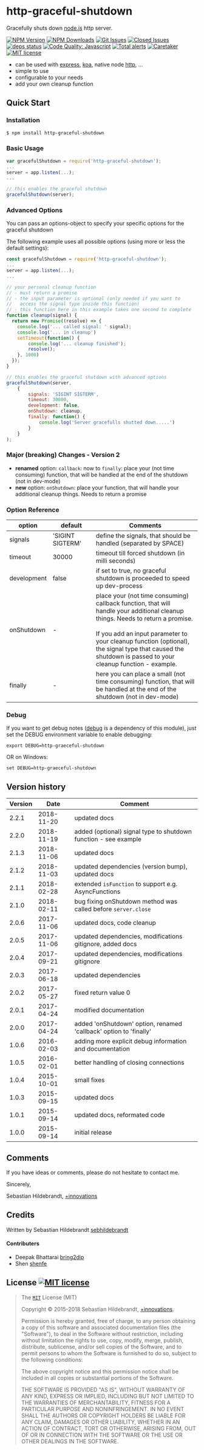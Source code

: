 # http-graceful-shutdown

Gracefully shuts down [node.js][nodejs-url] http server.

  [![NPM Version][npm-image]][npm-url]
  [![NPM Downloads][downloads-image]][downloads-url]
  [![Git Issues][issues-img]][issues-url]
  [![Closed Issues][closed-issues-img]][closed-issues-url]
  [![deps status][daviddm-img]][daviddm-url]
  [![Code Quality: Javascript][lgtm-badge]][lgtm-badge-url]
  [![Total alerts][lgtm-alerts]][lgtm-alerts-url]
  [![Caretaker][caretaker-image]][caretaker-url]
  [![MIT license][license-img]][license-url]

- can be used with [express][express-url], [koa][koa-url], native node [http][http-url], ...
- simple to use
- configurable to your needs
- add your own cleanup function

## Quick Start

### Installation

```bash
$ npm install http-graceful-shutdown
```

### Basic Usage

```js
var gracefulShutdown = require('http-graceful-shutdown');
...
server = app.listen(...);
...

// this enables the graceful shutdown
gracefulShutdown(server);
```


### Advanced Options

You can pass an options-object to specify your specific options for the graceful shutdown

The following example uses all possible options (using more or less the default settings):

```js
const gracefulShutdown = require('http-graceful-shutdown');
...
server = app.listen(...);
...

// your personal cleanup function 
// - must return a promise
// - the input parameter is optional (only needed if you want to 
//   access the signal type inside this function)
// - this function here in this example takes one second to complete
function cleanup(signal) {
  return new Promise((resolve) => {
	console.log('... called signal: ' signal);
  	console.log('... in cleanup')
  	setTimeout(function() {
  		console.log('... cleanup finished');
  		resolve();
  	}, 1000)       
  });
}

// this enables the graceful shutdown with advanced options
gracefulShutdown(server,
	{
		signals: 'SIGINT SIGTERM',
		timeout: 30000,
		development: false,
		onShutdown: cleanup,
		finally: function() {
			console.log('Server gracefulls shutted down.....')
		}
	}
);
```

### Major (breaking) Changes - Version 2

- **renamed** option: `callback`: now to `finally`: place your (not time consuming) function, that will be handled at the end of the shutdown (not in dev-mode)
- **new** option: `onShutdown`: place your function, that will handle your additional cleanup things. Needs to return a promise

### Option Reference

| option         | default | Comments |
| -------------- | --------------------- | ---------------------- |
| signals | 'SIGINT SIGTERM' | define the signals, that should be handled (separated by SPACE) |
| timeout | 30000 | timeout till forced shutdown (in milli seconds) |
| development | false | if set to true, no graceful shutdown is proceeded to speed up dev-process |
| onShutdown | - | place your (not time consuming) callback function, that will<br>handle your additional cleanup things. Needs to return a promise.<br><br>If you add an input parameter to your cleanup function (optional),<br>the signal type that caused the shutdown is passed to your<br>cleanup function - example. |
| finally | - | here you can place a small (not time consuming) function, that will<br>be handled at the end of the shutdown (not in dev-mode) |

### Debug

If you want to get debug notes ([debug][debug-url] is a dependency of this module), just set the DEBUG environment variable to enable
 debugging:

```
export DEBUG=http-graeceful-shutdown
```

OR on Windows:

```
set DEBUG=http-graeceful-shutdown
```

## Version history

| Version        | Date           | Comment  |
| -------------- | -------------- | -------- |
| 2.2.1          | 2018-11-20     | updated docs |
| 2.2.0          | 2018-11-19     | added (optional) signal type to shutdown function - see example |
| 2.1.3          | 2018-11-06     | updated docs |
| 2.1.2          | 2018-11-03     | updated dependencies (version bump), updated docs |
| 2.1.1          | 2018-02-28     | extended `isFunction` to support e.g. AsyncFunctions  |
| 2.1.0          | 2018-02-11     | bug fixing onShutdown method was called before `server.close`  |
| 2.0.6          | 2017-11-06     | updated docs, code cleanup |
| 2.0.5          | 2017-11-06     | updated dependencies, modifications gitignore, added docs |
| 2.0.4          | 2017-09-21     | updated dependencies, modifications gitignore |
| 2.0.3          | 2017-06-18     | updated dependencies |
| 2.0.2          | 2017-05-27     | fixed return value 0 |
| 2.0.1          | 2017-04-24     | modified documentation |
| 2.0.0          | 2017-04-24     | added 'onShutdown' option, renamed 'callback' option to 'finally' |
| 1.0.6          | 2016-02-03     | adding more explicit debug information and documentation |
| 1.0.5          | 2016-02-01     | better handling of closing connections |
| 1.0.4          | 2015-10-01     | small fixes |
| 1.0.3          | 2015-09-15     | updated docs |
| 1.0.1          | 2015-09-14     | updated docs, reformated code |
| 1.0.0          | 2015-09-14     | initial release |


## Comments

If you have ideas or comments, please do not hesitate to contact me.

Sincerely,

Sebastian Hildebrandt, [+innovations](http://www.plus-innovations.com)

## Credits

Written by Sebastian Hildebrandt [sebhildebrandt](https://github.com/sebhildebrandt)

#### Contributers

- Deepak Bhattarai [bring2dip](https://github.com/bring2dip)
- Shen [shenfe](https://github.com/shenfe)


## License [![MIT license][license-img]][license-url]

>The [`MIT`][license-url] License (MIT)
>
>Copyright &copy; 2015-2018 Sebastian Hildebrandt, [+innovations](http://www.plus-innovations.com).
>
>Permission is hereby granted, free of charge, to any person obtaining a copy
>of this software and associated documentation files (the "Software"), to deal
>in the Software without restriction, including without limitation the rights
>to use, copy, modify, merge, publish, distribute, sublicense, and/or sell
>copies of the Software, and to permit persons to whom the Software is
>furnished to do so, subject to the following conditions:
>
>The above copyright notice and this permission notice shall be included in
>all copies or substantial portions of the Software.
>
>THE SOFTWARE IS PROVIDED "AS IS", WITHOUT WARRANTY OF ANY KIND, EXPRESS OR
>IMPLIED, INCLUDING BUT NOT LIMITED TO THE WARRANTIES OF MERCHANTABILITY,
>FITNESS FOR A PARTICULAR PURPOSE AND NONINFRINGEMENT. IN NO EVENT SHALL THE
>AUTHORS OR COPYRIGHT HOLDERS BE LIABLE FOR ANY CLAIM, DAMAGES OR OTHER
>LIABILITY, WHETHER IN AN ACTION OF CONTRACT, TORT OR OTHERWISE, ARISING FROM,
>OUT OF OR IN CONNECTION WITH THE SOFTWARE OR THE USE OR OTHER DEALINGS IN
>THE SOFTWARE.

[npm-image]: https://img.shields.io/npm/v/http-graceful-shutdown.svg?style=flat-square
[npm-url]: https://npmjs.org/package/http-graceful-shutdown
[downloads-image]: https://img.shields.io/npm/dm/http-graceful-shutdown.svg?style=flat-square
[downloads-url]: https://npmjs.org/package/http-graceful-shutdown

[license-url]: https://github.com/sebhildebrandt/http-graceful-shutdown/blob/master/LICENSE
[license-img]: https://img.shields.io/badge/license-MIT-blue.svg?style=flat-square
[npmjs-license]: https://img.shields.io/npm/l/http-graceful-shutdown.svg?style=flat-square

[lgtm-badge]: https://img.shields.io/lgtm/grade/javascript/g/sebhildebrandt/http-graceful-shutdown.svg?style=flat-square
[lgtm-badge-url]: https://lgtm.com/projects/g/sebhildebrandt/http-graceful-shutdown/context:javascript
[lgtm-alerts]: https://img.shields.io/lgtm/alerts/g/sebhildebrandt/http-graceful-shutdown.svg?style=flat-square
[lgtm-alerts-url]: https://lgtm.com/projects/g/sebhildebrandt/http-graceful-shutdown/alerts

[caretaker-url]: https://github.com/sebhildebrandt
[caretaker-image]: https://img.shields.io/badge/caretaker-sebhildebrandt-blue.svg?style=flat-square

[nodejs-url]: https://nodejs.org/en/
[express-url]: https://github.com/strongloop/expressjs.com
[koa-url]: https://github.com/koajs/koa
[http-url]: https://nodejs.org/api/http.html
[debug-url]: https://github.com/visionmedia/debug

[daviddm-url]: https://david-dm.org/sebhildebrandt/http-graceful-shutdown
[daviddm-img]: https://img.shields.io/david/sebhildebrandt/http-graceful-shutdown.svg?style=flat-square

[issues-img]: https://img.shields.io/github/issues/sebhildebrandt/http-graceful-shutdown.svg?style=flat-square
[issues-url]: https://github.com/sebhildebrandt/http-graceful-shutdown/issues
[closed-issues-img]: https://img.shields.io/github/issues-closed-raw/sebhildebrandt/http-graceful-shutdown.svg?style=flat-square
[closed-issues-url]: https://github.com/sebhildebrandt/http-graceful-shutdown/issues?q=is%3Aissue+is%3Aclosed

